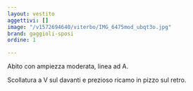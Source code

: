 ```yaml
---
layout: vestito
aggettivi: []
image: "/v1572694640/viterbo/IMG_6475mod_ubqt3o.jpg"
brand: gaggioli-sposi
ordine: 1

---
```

Abito con ampiezza moderata, linea ad A.

Scollatura a V sul davanti e prezioso ricamo in pizzo sul retro.